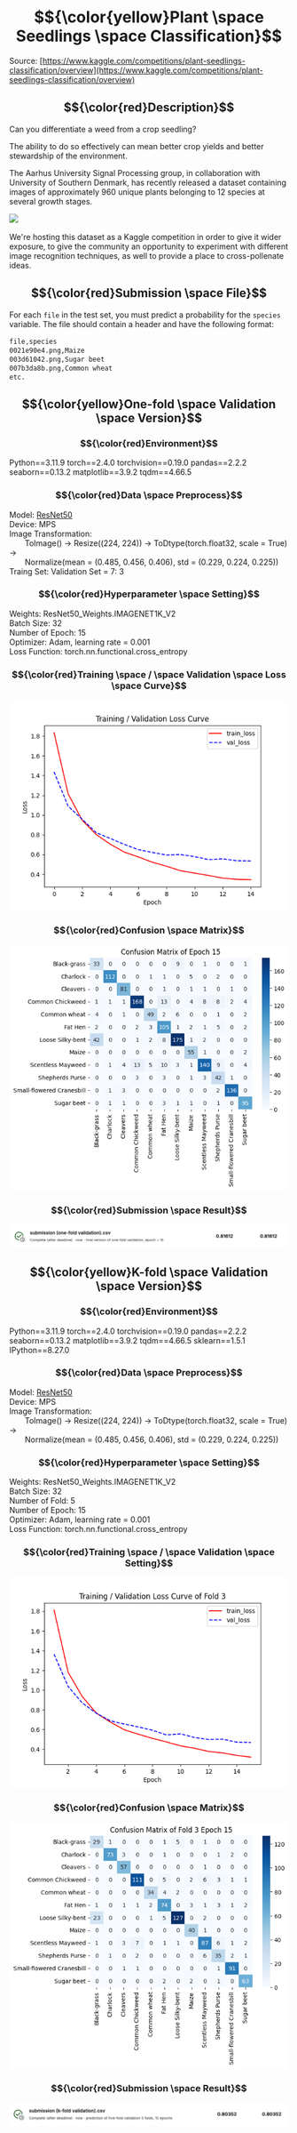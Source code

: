 # $${\color{yellow}Plant \space Seedlings \space Classification}$$
Source: [https://www.kaggle.com/competitions/plant-seedlings-classification/overview](https://www.kaggle.com/competitions/plant-seedlings-classification/overview)

## $${\color{red}Description}$$
Can you differentiate a weed from a crop seedling?

The ability to do so effectively can mean better crop yields and better stewardship of the environment.

The Aarhus University Signal Processing group, in collaboration with University of Southern Denmark, has recently released a dataset containing images of approximately 960 unique plants belonging to 12 species at several growth stages.

<img src="https://storage.googleapis.com/kaggle-media/competitions/seedlings-classify/seedlings.png"></img>

We're hosting this dataset as a Kaggle competition in order to give it wider exposure, to give the community an opportunity to experiment with different image recognition techniques, as well to provide a place to cross-pollenate ideas.

## $${\color{red}Submission \space File}$$

For each `file` in the test set, you must predict a probability for the `species` variable. The file should contain a header and have the following format:

```
file,species
0021e90e4.png,Maize
003d61042.png,Sugar beet
007b3da8b.png,Common wheat
etc.
```

## $${\color{yellow}One-fold \space Validation \space Version}$$
### $${\color{red}Environment}$$
Python==3.11.9
torch==2.4.0
torchvision==0.19.0
pandas==2.2.2
seaborn==0.13.2
matplotlib==3.9.2
tqdm==4.66.5

### $${\color{red}Data \space Preprocess}$$
Model: [ResNet50](https://pytorch.org/vision/main/models/generated/torchvision.models.resnet50.html)<br>
Device: MPS<br>
Image Transformation:<br>
&ensp;&ensp;&ensp;&ensp;ToImage() -> Resize((224, 224)) -> ToDtype(torch.float32, scale = True) -><br>&ensp;&ensp;&ensp;&ensp;Normalize(mean = (0.485, 0.456, 0.406), std = (0.229, 0.224, 0.225))<br>
Traing Set: Validation Set = 7: 3<br>

### $${\color{red}Hyperparameter \space Setting}$$
Weights: ResNet50_Weights.IMAGENET1K_V2<br>
Batch Size: 32<br>
Number of Epoch: 15<br>
Optimizer: Adam, learning rate = 0.001<br>
Loss Function: torch.nn.functional.cross_entropy

### $${\color{red}Training \space / \space Validation \space Loss \space Curve}$$
<img src="https://github.com/Ming06-22/MVL_Lab_Practice/blob/main/one-fold%20validation/loss_curve.png?raw=True"></img>

### $${\color{red}Confusion \space Matrix}$$
<img src="https://github.com/Ming06-22/MVL_Lab_Practice/blob/main/one-fold%20validation/confusion%20matrix_epoch%2015.png?raw=true"></img>

### $${\color{red}Submission \space Result}$$
<img src="https://github.com/Ming06-22/MVL_Lab_Practice/blob/main/prediction/one-fold%20validation%20submission%20result.png?raw=true"></img>

## $${\color{yellow}K-fold \space Validation \space Version}$$
### $${\color{red}Environment}$$
Python==3.11.9
torch==2.4.0
torchvision==0.19.0
pandas==2.2.2
seaborn==0.13.2
matplotlib==3.9.2
tqdm==4.66.5
sklearn==1.5.1
IPython==8.27.0

### $${\color{red}Data \space Preprocess}$$
Model: [ResNet50](https://pytorch.org/vision/main/models/generated/torchvision.models.resnet50.html)<br>
Device: MPS<br>
Image Transformation:<br>
&ensp;&ensp;&ensp;&ensp;ToImage() -> Resize((224, 224)) -> ToDtype(torch.float32, scale = True) -><br>&ensp;&ensp;&ensp;&ensp;Normalize(mean = (0.485, 0.456, 0.406), std = (0.229, 0.224, 0.225))<br>

### $${\color{red}Hyperparameter \space Setting}$$
Weights: ResNet50_Weights.IMAGENET1K_V2<br>
Batch Size: 32<br>
Number of Fold: 5<br>
Number of Epoch: 15<br>
Optimizer: Adam, learning rate = 0.001<br>
Loss Function: torch.nn.functional.cross_entropy

### $${\color{red}Training \space / \space Validation \space Setting}$$
<img src="https://github.com/Ming06-22/MVL_Lab_Practice/blob/main/k-fold%20validation/loss_curve_fold%203.png?raw=True"></img>

### $${\color{red}Confusion \space Matrix}$$
<img src="https://github.com/Ming06-22/MVL_Lab_Practice/blob/main/k-fold%20validation/confusion%20matrix_fold%203_epoch%2015.png?raw=true"></img>

### $${\color{red}Submission \space Result}$$
<img src="https://github.com/Ming06-22/MVL_Lab_Practice/blob/main/prediction/k-fold%20validation%20submission%20result.png?raw=true"></img>
